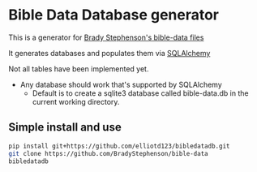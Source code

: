 # Bible Data Database generator

This is a generator for [Brady Stephenson's bible-data files](https://github.com/BradyStephenson/bible-data)

It generates databases and populates them via [SQLAlchemy](https://github.com/sqlalchemy/sqlalchemy)

Not all tables have been implemented yet.

* Any database should work that's supported by SQLAlchemy
  * Default is to create a sqlite3 database called bible-data.db in the current working directory.

## Simple install and use

```bash
pip install git+https://github.com/elliotd123/bibledatadb.git
git clone https://github.com/BradyStephenson/bible-data
bibledatadb
